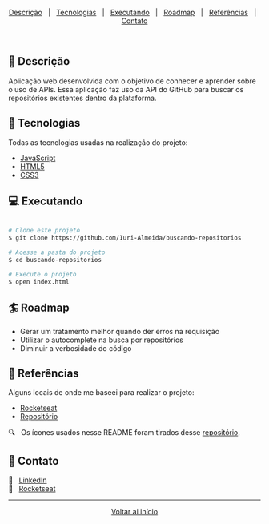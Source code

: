<div align = "center" id = "top">

<p>

  <a href="#descricao">Descrição</a> &#xa0; | &#xa0;
  <a href="#tecnologias">Tecnologias</a> &#xa0; | &#xa0;
  <a href="#executando">Executando</a> &#xa0; | &#xa0;
  <a href="#roadmap">Roadmap</a> &#xa0; | &#xa0;
  <a href="#referencias">Referências</a> &#xa0; | &#xa0;
  <a href="#contato">Contato</a>

</p>

</div>

<br>

<div id = "descricao">

## :pushpin: Descrição ##

<p>

  Aplicação web desenvolvida com o objetivo de conhecer e aprender sobre o uso de APIs. Essa aplicação faz uso da API do GitHub para buscar os repositórios existentes dentro da plataforma.

</p>

</div>

<div id = "tecnologias">

## :rocket: Tecnologias ##

Todas as tecnologias usadas na realização do projeto:

* [JavaScript](https://developer.mozilla.org/pt-BR/docs/Web/JavaScript)
* [HTML5](https://developer.mozilla.org/pt-BR/docs/Web/HTML/HTML5)
* [CSS3](https://developer.mozilla.org/pt-BR/docs/Web/CSS)

</div>

<div id = "executando">

## :computer: Executando ##

```bash

# Clone este projeto
$ git clone https://github.com/Iuri-Almeida/buscando-repositorios

# Acesse a pasta do projeto
$ cd buscando-repositorios

# Execute o projeto
$ open index.html
```

</div>

<div id = "roadmap">

## :surfer: Roadmap ##

* Gerar um tratamento melhor quando der erros na requisição
* Utilizar o autocomplete na busca por repositórios
* Diminuir a verbosidade do código

</div>

<div id = "referencias">

## :key: Referências ##

Alguns locais de onde me baseei para realizar o projeto:

* [Rocketseat](https://rocketseat.com.br/)
* [Repositório](https://gist.github.com/justsml/529d0b1ddc5249095ff4b890aad5e801)

:mag: &#xa0; Os ícones usados nesse README foram tirados desse [repositório](https://gist.github.com/rxaviers/7360908).

</div>

<div id = "contato">

## :wave: Contato ##

:necktie: &#xa0; <a href = "https://www.linkedin.com/in/iurilopesalmeida/"> LinkedIn </a>
<br>
:rocket: &#xa0; <a href="https://app.rocketseat.com.br/me/iurialmeida"> Rocketseat </a>

</div>

<hr>

<div align = "center">

<a href = "#top">Voltar ai início</a>

</div>
